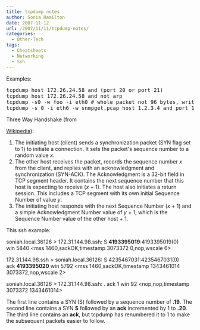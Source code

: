 ```yaml
---
title: tcpdump notes
author: Sonia Hamilton
date: 2007-11-12
url: /2007/11/11/tcpdump-notes/
categories:
  - Other-Tech
tags:
  - Cheatsheets
  - Networking
  - Ssh
---
```

Examples:

<!--more-->

<pre class="brush: bash; title: ; notranslate" title="">tcpdump host 172.26.24.58 and (port 20 or port 21)
tcpdump host 172.26.24.58 and not arp
tcpdump -s0 -w foo -i eth0 # whole packet not 96 bytes, write to file foo, listen on eth0)
tcpdump -s 0 -i eth6 -w snmpget.pcap host 1.2.3.4 and port 161 # capture snmp traffic
</pre>

Three Way Handshake (from 

[Wikipedia][1]):

  1. The initiating host (client) sends a synchronization packet (SYN flag set to 1) to initiate a connection. It sets the packet's sequence number to a random value <span class="texhtml"><em>x</em></span>.
  2. The other host receives the packet, records the sequence number <span class="texhtml"><em>x</em></span> from the client, and replies with an acknowledgment and synchronization (SYN-ACK). The Acknowledgment is a 32-bit field in TCP segment header. It contains the next sequence number that this host is expecting to receive <span class="texhtml">(<em>x</em> + 1)</span>. The host also initiates a return session. This includes a TCP segment with its own initial Sequence Number of value <span class="texhtml"><em>y</em></span>.
  3. The initiating host responds with the next Sequence Number <span class="texhtml">(<em>x</em> + 1)</span> and a simple Acknowledgment Number value of <span class="texhtml"><em>y</em> + 1</span>, which is the Sequence Number value of the other host + 1.

This ssh example:

soniah.local.36126 > 172.31.144.98.ssh: S **4193395019**:4193395019(0)  
win 5840 <mss 1460,sackOK,timestamp 3073372 0,nop,wscale 6>

172.31.144.98.ssh > soniah.local.36126: S 4235467031:4235467031(0)  
ack **4193395020** win 5792 <mss 1460,sackOK,timestamp 1343461014 3073372,nop,wscale 2>

soniah.local.36126 > 172.31.144.98.ssh: . ack 1 win 92 <nop,nop,timestamp 3073372 1343461014>

The first line contains a SYN (S) followed by a sequence number of **.19**. The second line contains a SYN **S** followed by an **ack** incremented by 1 to **.20**. The third line contains an **ack**, but tcpdump has renumbered it to 1 to make the subsequent packets easier to follow.

 [1]: http://en.wikipedia.org/wiki/Transmission_Control_Protocol#Connection_establishment
